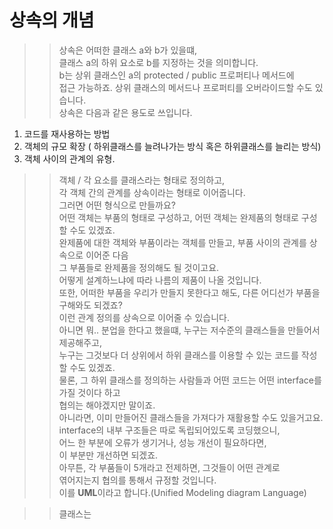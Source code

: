 # 상속의 개념

>> 상속은 어떠한 클래스 a와 b가 있을떄,  
>> 클래스 a의 하위 요소로 b를 지정하는 것을 의미합니다.  
>> b는 상위 클래스인 a의 protected / public 프로퍼티나 메서드에  
>> 접근 가능하죠.  상위 클래스의 메서드나 프로퍼티를 오버라이드할 수도 있습니다.    
>> 상속은 다음과 같은 용도로 쓰입니다.  
  1. 코드를 재사용하는 방법  
  2. 객체의 규모 확장  ( 하위클래스를 늘려나가는 방식 혹은 하위클래스를 늘리는 방식)
  3. 객체 사이의 관계의 유형.

>> 객체 / 각 요소를 클래스라는 형태로 정의하고,  
>> 각 객체 간의 관계를 상속이라는 형태로 이어줍니다.  
>> 그러면 어떤 형식으로 만들까요?  
>> 어떤 객체는 부품의 형태로 구성하고,  어떤 객체는 완제품의 형태로 구성할 수도 있겠죠.  
>> 완제품에 대한 객체와 부품이라는 객체를 만들고, 부품 사이의 관계를 상속으로 이어준 다음  
>> 그 부품들로 완제품을 정의해도 될 것이고요.  
>> 어떻게 설계하느냐에 따라 나름의 제품이 나올 것입니다.  
>> 또한, 어떠한 부품을 우리가 만들지 못한다고 해도,  다른 어디선가 부품을 구해와도 되겠죠?  
>> 이런 관계 정의를 상속으로 이어줄 수 있습니다.  
>> 아니면 뭐.. 분업을 한다고 했을떄, 누구는 저수준의 클래스들을 만들어서 제공해주고,  
>> 누구는 그것보다 더 상위에서 하위 클래스를 이용할 수 있는 코드를 작성할 수도 있겠죠.  
>> 물론, 그 하위 클래스를 정의하는 사람들과 어떤 코드는 어떤 interface를 가질 것이다 하고  
>> 협의는 해야겠지만 말이죠.  
>> 아니라면, 이미 만들어진 클래스들을 가져다가 재활용할 수도 있을거고요.  
>> interface의 내부 구조들은 따로 독립되어있도록 코딩했으니,  
>> 어느 한 부분에 오류가 생기거나, 성능 개선이 필요하다면,  
>> 이 부분만 개선하면 되겠죠.  
>> 아무튼, 각 부품들이 5개라고 전제하면, 그것들이 어떤 관계로    
>> 엮어지는지 협의를 통해서 규정할 것입니다.    
>> 이를 **UML**이라고 합니다.(Unified Modeling diagram Language)

>> 클래스는  
